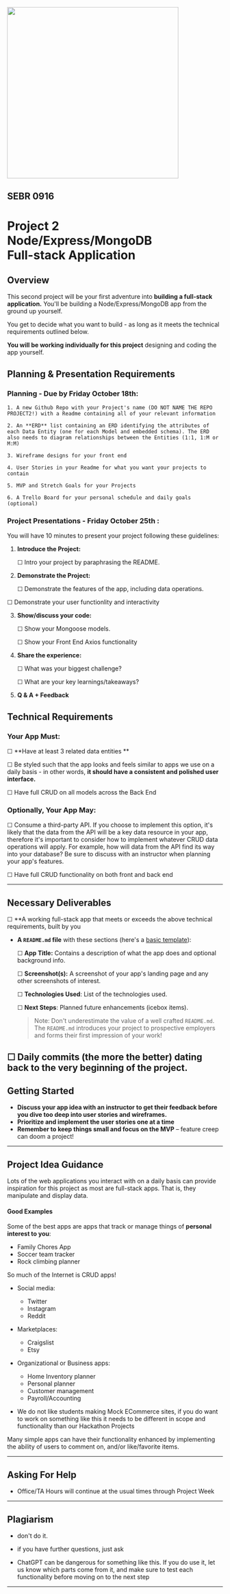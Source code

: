 <img src="https://i.imgur.com/QgojyYY.png" width="400">

## SEBR 0916

# Project 2<br>Node/Express/MongoDB<br>Full-stack Application

## Overview

This second project will be your first adventure into **building a full-stack 
application.** You'll be building a Node/Express/MongoDB app from the ground up yourself.


You get to decide what you want to build - as long as it meets the technical requirements outlined below.

**You will be working individually for this project** designing and coding the app yourself.




## Planning & Presentation Requirements

### Planning - Due by Friday October 18th:

    
    1. A new Github Repo with your Project's name (DO NOT NAME THE REPO PROJECT2!) with a Readme containing all of your relevant information
    
    2. An **ERD** list containing an ERD identifying the attributes of each Data Entity (one for each Model and embedded schema). The ERD also needs to diagram relationships between the Entities (1:1, 1:M or M:M)

    3. Wireframe designs for your front end
     
    4. User Stories in your Readme for what you want your projects to contain

    5. MVP and Stretch Goals for your Projects

    6. A Trello Board for your personal schedule and daily goals (optional)


### Project Presentations - Friday October 25th :

You will have 10 minutes to present your project following these guidelines:

1. **Introduce the Project:**

	☐ Intro your project by paraphrasing the README.
	
2. **Demonstrate the Project:**

	☐ Demonstrate the features of the app, including data operations.
  
  ☐ Demonstrate your user functionlity and interactivity 
	
3. **Show/discuss your code:**

	☐ Show your Mongoose models.
	
	☐ Show your Front End Axios functionality
  
  
4. **Share the experience:**

	☐ What was your biggest challenge?
	
	☐ What are your key learnings/takeaways?
	
5. **Q & A + Feedback**



## Technical Requirements

### Your App Must:

☐ **Have at least 3 related data entities **

☐ Be styled such that the app looks and feels similar to apps we use on a daily basis - in other words, **it should have a consistent and polished user interface.**

☐ Have full CRUD on all models across the Back End


### Optionally, Your App May:

☐ Consume a third-party API.  If you choose to implement this option, it's likely that the data from the API will be a key data resource in your app, therefore it's important to consider how to implement whatever CRUD data operations will apply.  For example, how will data from the API find its way into your database?  Be sure to discuss with an instructor when planning your app's features.


☐ Have full CRUD functionality on both front and back end


---

## Necessary Deliverables

☐ **A working full-stack app that meets or exceeds the above technical requirements, built by you

- **A ``README.md`` file** with these sections (here's a [basic template](project-readme-starter.md)):

  ☐ **App Title:** Contains a description of what the app does and optional background info.
  
  ☐ **Screenshot(s):** A screenshot of your app's landing page and any other screenshots of interest.
  
  ☐ **Technologies Used**: List of the technologies used.

  
  ☐ **Next Steps**: Planned future enhancements (icebox items).
  
  > Note: Don't underestimate the value of a well crafted `README.md`. The `README.md` introduces your project to prospective employers and forms their first impression of your work!

☐ **Daily commits (the more the better) dating back to the very beginning of the project**.
---

## Getting Started

- **Discuss your app idea with an instructor to get their feedback before you dive too deep into user stories and wireframes.**
- **Prioritize and implement the user stories one at a time**
- **Remember to keep things small and focus on the MVP** – feature creep can doom a project!

---

## Project Idea Guidance

Lots of the web applications you interact with on a daily basis can provide inspiration for this project as most are full-stack apps.  That is, they manipulate and display data.


#### Good Examples

Some of the best apps are apps that track or manage things of **personal interest to you**:
  
- Family Chores App
- Soccer team tracker
- Rock climbing planner

So much of the Internet is CRUD apps!

- Social media:
  - Twitter
  - Instagram
  - Reddit
- Marketplaces: 
  - Craigslist
  - Etsy
- Organizational or Business apps:
  - Home Inventory planner
  - Personal planner
  - Customer management
  - Payroll/Accounting
 
- We do not like students making Mock ECommerce sites, if you do want to work on something like this it needs to be different in scope and functionality than our Hackathon Projects

Many simple apps can have their functionality enhanced by implementing the ability of users to comment on, and/or like/favorite items. 

---
## Asking For Help

-  Office/TA Hours will continue at the usual times through Project Week

---
## Plagiarism

- don't do it.

- if you have further questions, just ask

- ChatGPT can be dangerous for something like this. If you do use it, let us know which parts come from it, and make sure to test each functionality before moving on to the next step

---
